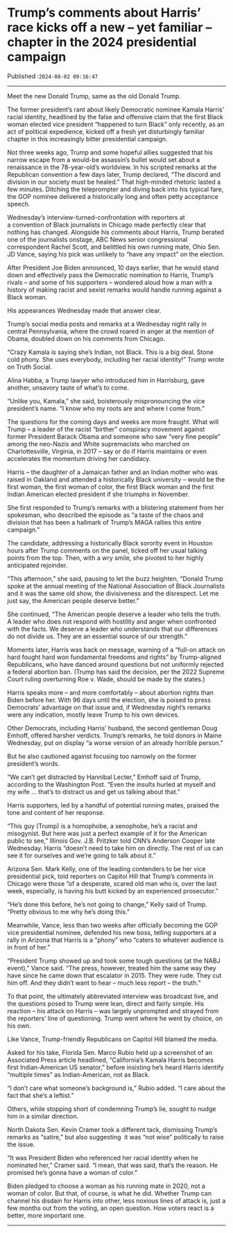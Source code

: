 # Trump’s comments about Harris’ race kicks off a new – yet familiar – chapter in the 2024 presidential campaign

Published :`2024-08-02 09:16:47`

---

Meet the new Donald Trump, same as the old Donald Trump.

The former president’s rant about likely Democratic nominee Kamala Harris’ racial identity, headlined by the false and offensive claim that the first Black woman elected vice president “happened to turn Black” only recently, as an act of political expedience, kicked off a fresh yet disturbingly familiar chapter in this increasingly bitter presidential campaign.

Not three weeks ago, Trump and some hopeful allies suggested that his narrow escape from a would-be assassin’s bullet would set about a renaissance in the 78-year-old’s worldview. In his scripted remarks at the Republican convention a few days later, Trump declared, “The discord and division in our society must be healed.” That high-minded rhetoric lasted a few minutes. Ditching the teleprompter and diving back into his typical fare, the GOP nominee delivered a historically long and often petty acceptance speech.

Wednesday’s interview-turned-confrontation with reporters at a convention of Black journalists in Chicago made perfectly clear that nothing has changed. Alongside his comments about Harris, Trump berated one of the journalists onstage, ABC News senior congressional correspondent Rachel Scott, and belittled his own running mate, Ohio Sen. JD Vance, saying his pick was unlikely to “have any impact” on the election.

After President Joe Biden announced, 10 days earlier, that he would stand down and effectively pass the Democratic nomination to Harris, Trump’s rivals – and some of his supporters – wondered aloud how a man with a history of making racist and sexist remarks would handle running against a Black woman.

His appearances Wednesday made that answer clear.

Trump’s social media posts and remarks at a Wednesday night rally in central Pennsylvania, where the crowd roared in anger at the mention of Obama, doubled down on his comments from Chicago.

“Crazy Kamala is saying she’s Indian, not Black. This is a big deal. Stone cold phony. She uses everybody, including her racial identity!” Trump wrote on Truth Social.

Alina Habba, a Trump lawyer who introduced him in Harrisburg, gave another, unsavory taste of what’s to come.

“Unlike you, Kamala,” she said, boisterously mispronouncing the vice president’s name. “I know who my roots are and where I come from.”

The questions for the coming days and weeks are more fraught. What will Trump – a leader of the racist “birther” conspiracy movement against former President Barack Obama and someone who saw “very fine people” among the neo-Nazis and White supremacists who marched on Charlottesville, Virginia, in 2017 – say or do if Harris maintains or even accelerates the momentum driving her candidacy.

Harris – the daughter of a Jamaican father and an Indian mother who was raised in Oakland and attended a historically Black university – would be the first woman, the first woman of color, the first Black woman and the first Indian American elected president if she triumphs in November.

She first responded to Trump’s remarks with a blistering statement from her spokesman, who described the episode as “a taste of the chaos and division that has been a hallmark of Trump’s MAGA rallies this entire campaign.”

The candidate, addressing a historically Black sorority event in Houston hours after Trump comments on the panel, ticked off her usual talking points from the top. Then, with a wry smile, she pivoted to her highly anticipated rejoinder.

“This afternoon,” she said, pausing to let the buzz heighten, “Donald Trump spoke at the annual meeting of the National Association of Black Journalists and it was the same old show, the divisiveness and the disrespect. Let me just say, the American people deserve better.”

She continued, “The American people deserve a leader who tells the truth. A leader who does not respond with hostility and anger when confronted with the facts. We deserve a leader who understands that our differences do not divide us. They are an essential source of our strength.”

Moments later, Harris was back on message, warning of a “full-on attack on hard fought hard won fundamental freedoms and rights” by Trump-aligned Republicans, who have danced around questions but not uniformly rejected a federal abortion ban. (Trump has said the decision, per the 2022 Supreme Court ruling overturning Roe v. Wade, should be made by the states.)

Harris speaks more – and more comfortably – about abortion rights than Biden before her. With 96 days until the election, she is poised to press Democrats’ advantage on that issue and, if Wednesday night’s remarks were any indication, mostly leave Trump to his own devices.

Other Democrats, including Harris’ husband, the second gentleman Doug Emhoff, offered harsher verdicts. Trump’s remarks, he told donors in Maine Wednesday, put on display “a worse version of an already horrible person.”

But he also cautioned against focusing too narrowly on the former president’s words.

“We can’t get distracted by Hannibal Lecter,” Emhoff said of Trump, according to the Washington Post. “Even the insults hurled at myself and my wife … that’s to distract us and get us talking about that.”

Harris supporters, led by a handful of potential running mates, praised the tone and content of her response.

“This guy (Trump) is a homophobe, a xenophobe, he’s a racist and misogynist. But here was just a perfect example of it for the American public to see,” Illinois Gov. J.B. Pritzker told CNN’s Anderson Cooper late Wednesday. Harris “doesn’t need to take him on directly. The rest of us can see it for ourselves and we’re going to talk about it.”

Arizona Sen. Mark Kelly, one of the leading contenders to be her vice presidential pick, told reporters on Capitol Hill that Trump’s comments in Chicago were those ”of a desperate, scared old man who is, over the last week, especially, is having his butt kicked by an experienced prosecutor.”

“He’s done this before, he’s not going to change,” Kelly said of Trump. “Pretty obvious to me why he’s doing this.”

Meanwhile, Vance, less than two weeks after officially becoming the GOP vice presidential nominee, defended his new boss, telling supporters at a rally in Arizona that Harris is a “phony” who “caters to whatever audience is in front of her.”

“President Trump showed up and took some tough questions (at the NABJ event),” Vance said. “The press, however, treated him the same way they have since he came down that escalator in 2015. They were rude. They cut him off. And they didn’t want to hear – much less report – the truth.”

To that point, the ultimately abbreviated interview was broadcast live, and the questions posed to Trump were lean, direct and fairly simple. His reaction – his attack on Harris – was largely unprompted and strayed from the reporters’ line of questioning. Trump went where he went by choice, on his own.

Like Vance, Trump-friendly Republicans on Capitol Hill blamed the media.

Asked for his take, Florida Sen. Marco Rubio held up a screenshot of an Associated Press article headlined, “California’s Kamala Harris becomes first Indian-American US senator,” before insisting he’s heard Harris identify “multiple times” as Indian-American, not as Black.

“I don’t care what someone’s background is,” Rubio added. “I care about the fact that she’s a leftist.”

Others, while stopping short of condemning Trump’s lie, sought to nudge him in a similar direction.

North Dakota Sen. Kevin Cramer took a different tack, dismissing Trump’s remarks as “satire,” but also suggesting  it was “not wise” politically to raise the issue.

“It was President Biden who referenced her racial identity when he nominated her,” Cramer said. “I mean, that was said, that’s the reason. He promised he’s gonna have a woman of color.”

Biden pledged to choose a woman as his running mate in 2020, not a woman of color. But that, of course, is what he did. Whether Trump can channel his disdain for Harris into other, less noxious lines of attack is, just a few months out from the voting, an open question. How voters react is a better, more important one.

---

